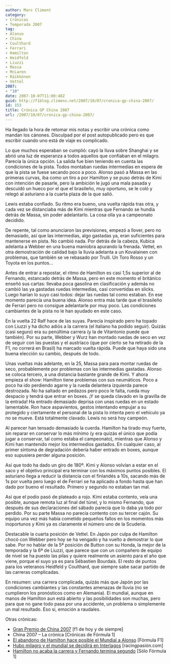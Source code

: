 ```yaml
---
author: Marc Climent
category:
- Crónicas
- Temporada 2007
tag:
- Alonso
- China
- Coulthard
- Ferrari
- Hamilton
- Heidfeld
- Liuzzi
- Massa
- McLaren
- Räikkönen
- Vettel
2007:
- "10"
date: 2007-10-07T11:00:48Z
guid: http://f1blog.climens.net/2007/10/07/cronica-gp-china-2007/
id: 153
title: Crónica GP China 2007
url: /2007/10/07/cronica-gp-china-2007/
---
```


Ha llegado la hora de retomar mis notas y escribir una crónica como mandan los cánones. Disculpad por el post autopublicado pero es que escribir cuando uno está de viaje es complicado.

Lo que muchos esperaban se cumplió: cayó la lluva sobre Shanghai y se abrió una luz de esperanza a todos aquellos que confiaban en el milagro. Parecía la única opción. La salida fue bien teniendo en cuenta las condiciones de la pista. Todos montaban ruedas intermedias en espera de que la pista se fuese secando poco a poco. Alonso pasó a Massa en las primeras curvas, iba como un tiro a por Hamilton y se puso detrás de Kimi con intención de pasarle, pero la ambición le jugó una mala pasada y descuidó un hueco por el que el brasileño, muy oportuno, se le coló y relegó al asturiano a la cuarta plaza de la que salió.

Lewis estaba confiado. Su ritmo era bueno, una vuelta rápida tras otra, y cada vez se distanciaba más de Kimi mientras que Fernando se hundía detrás de Massa, sin poder adelantarlo. La cosa olía ya a campeonato decidido.

De repente, tal como anunciaron las previsiones, empezó a llover, pero no demasiado, así que las intermedias, algo gastadas ya, eran suficientes para mantenerse en pista. No cambió nada. Por detrás de la cabeza, Kubica adelanta a Webber en una buena maniobra apurando la frenada. Vettel, en otra demostración de calidad bajo la lluvia adelanta a un Kovalainen con problemas, que también se ve rebasado por Trulli. Un Toro Rosso y un Toyota en los puntos&#8230;

Antes de entrar a repostar, el ritmo de Hamilton es casi 1,5s superior al de Fernando, estancado detrás de Massa, pero en este momento el británico enseñó sus cartas: llevaba poca gasolina en clasificación y además no cambió las ya gastadas ruedas intermedias, casi convertidas en slicks. Luego harían lo suyo casi todos: dejar las ruedas tal como estaban. En ese momento parecía una buena idea. Alonso entra más tarde que el brasileño de Ferrari pero no consigue adelantarle por muy poco. Las condiciones cambiantes de la pista no le han ayudado en este caso.

En la vuelta 22 Ralf hace de las suyas. Parecía inspirado pero ha topado con Liuzzi y ha dicho adiós a la carrera (el italiano ha podido seguir). Quizás (casi seguro) era su penúltima carrera (y la de Vitantonio puede que también). Por su parte, Webber y Wurz han montado ruedas de seco en vez de seguir con las puestas y el austríaco (que por cierto se ha retirado de la F1, no correrá en Brasil) ha marcado vuelta rápida. Puede que haya sido una buena elección su cambio, después de todo.

Unas vueltas más adelante, en la 25, Massa para para montar ruedas de seco, probablemente por problemas con las intermedias gastadas. Alonso se coloca tercero, a una distancia bastante grande de Kimi. Y ahora empieza el show: Hamilton tiene problemas con sus neumáticos. Poco a poco ha ido perdiendo agarre y la rueda delantera izquierda parece destrozada. No ha saltado en pedazos pero poco le falta, rueda muy despacio y tendrá que entrar en boxes. ¡Y se queda clavado en la gravilla de la entrada! Ha entrado demasiado deprisa con unas ruedas en un estado lamentable. Ron hace aspavientos, gestos intentando empujar a su protegido y ciertamente el personal de la pista lo intenta pero el vehículo ya no se mueve. Está totalmente clavado. Lewis no será hoy campeón.

Al parecer han tensado demasiado la cuerda. Hamilton ha tirado muy fuerte, sin reparar en conservar lo más mínimo (y era quizás el único que podía jugar a conservar, tal como estaba el campeonato), mientras que Alonso y Kimi han mantenido mejor los intermedios gastados. En cualquier caso, al primer síntoma de degradación debería haber entrado en boxes, aunque eso supusiera perder alguna posición.

Así que todo ha dado un giro de 180º. Kimi y Alonso volvían a estar en el saco y el objetivo principal era terminar con los máximos puntos posibles. El asturiano llega a reducir la distancia con el finlandés a 10s, sacando más de 1s por vuelta pero luego el de Ferrari se ha aplicado a fondo hasta que han dado por bueno el resultado. Primero y segundo no estaban tan mal.

Así que el podio pasó de plateado a rojo. Kimi estaba contento, veía una posible, aunque remota luz al final del túnel, y lo mismo Fernando, que después de sus declaraciones del sábado parecía que lo daba ya todo por perdido. Por su parte Massa no parecía contento con su tercer cajón. Su equipo una vez más había cometido pequeños fallos en los momentos más inoportunos y Kimi ya es claramente el número uno de la Scuderia.

Destacable la cuarta posición de Vettel. En Japón por culpa de Hamilton chocó con Webber pero hoy se ha vengado y ha vuelto a demostrar lo que sabe. Por no hablar de la 5ª posición de Button con su Honda, la mejor de la temporada y la 6ª de Liuzzi, que parece que con un compañero de equipo de nivel se ha puesto las pilas y quiere realmente un asiento para el año que viene, porque el suyo ya es para Sébastien Bourdais. El resto de puntos para los veteranos Heidfeld y Coulthard, que siempre sabe sacar partido de las carreras complicadas.

En resumen: una carrera complicada, quizás más que Japón por las condiciones cambiantes y las constantes amenazas de lluvia (no se cumplieron los pronósticos como en Alemania). El mundial, aunque en manos de Hamilton aun está abierto y las posibilidades son muchas, pero para que no gane todo pasa por una accidente, un problema o simplemente un mal resultado. Eso si, emoción a raudales.

Otras crónicas:

  * [Gran Premio de China 2007](http://f1dehoyydesiempre.blogspot.com/2007/10/gran-premio-de-china-2007.html) [f1 de hoy y de siempre]
  * China 2007 &#8211; La crónica [Crónicas de Fórmula 1]
  * [El abandono de Hamilton hace posible el Mundial a Alonso](http://www.formulaf1.es/58/el-abandono-de-hamilton-hace-posible-el-mundial-a-alonso/) [Fórmula F1]
  * [Hubo milagro y el mundial se decidirá en Interlagos](http://www.racingpasion.com/2007/10/07-hubo-milagro-y-el-mundial-se-decidira-en-interlagos) [racingpasión.com]
  * [Hamilton no acaba la carrera y Fernando termina segundo](http://soloformula1.wordpress.com/2007/10/07/hamilton-no-acaba-la-carrera-y-fernando-termina-segundo/) [Sólo Fórmula 1]